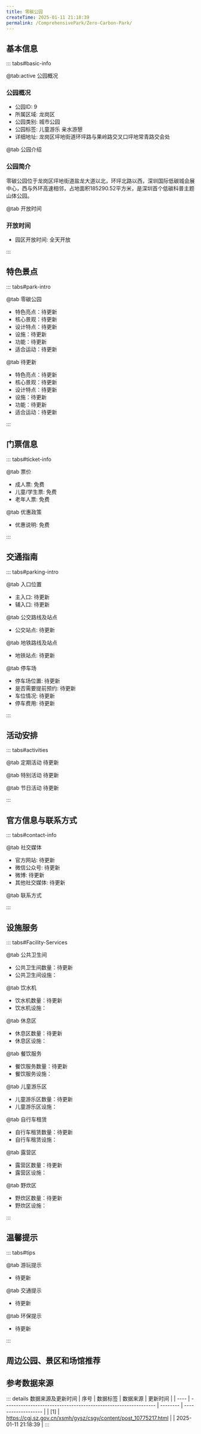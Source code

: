 ```yaml
---
title: 零碳公园
createTime: 2025-01-11 21:18:39
permalink: /ComprehensivePark/Zero-Carbon-Park/
---
```



<script setup>
import ImageSwiper from '/.vuepress/theme/components/ImageSwiper.vue'
// 轮播图数据
const swiperItems = [
    {
      link: 'https://cgj.sz.gov.cn/img/4/4005/4005947/10775217.png',
      title: '零碳公园',
      description: '零碳公园位于龙岗区坪地街道盐龙大道以北，环坪北路以西，深圳国际低碳城会展中心，西与外环高速相邻，占地面积185290.52平方米，是深圳首个低碳科普主题山体公园。...',
      author: '深圳政府在线',
      date: '2025/01/11'
      },
  {
      link: 'https://cgj.sz.gov.cn/img/4/4005/4005947/10775217.png',
      title: '零碳公园',
      description: '零碳公园位于龙岗区坪地街道盐龙大道以北，环坪北路以西，深圳国际低碳城会展中心，西与外环高速相邻，占地面积185290.52平方米，是深圳首个低碳科普主题山体公园。...',
      author: '深圳政府在线',
      date: '2025/01/11'
      }
]
// 配置项
const swiperConfig = {
  height: 500,
  showInfo: true
}
</script>
<!-- 轮播图组件 -->
<ImageSwiper :items="swiperItems" :config="swiperConfig" />



## 基本信息

::: tabs#basic-info

@tab:active 公园概况
### 公园概况
- 公园ID: 9
- 所属区域: 龙岗区
- 公园类别: 城市公园
- 公园标签: 儿童游乐 亲水游憩
- 详细地址: 龙岗区坪地街道环坪路与果岭路交叉口坪地常青路交会处

@tab 公园介绍
### 公园简介
零碳公园位于龙岗区坪地街道盐龙大道以北，环坪北路以西，深圳国际低碳城会展中心，西与外环高速相邻，占地面积185290.52平方米，是深圳首个低碳科普主题山体公园。

@tab 开放时间
### 开放时间
- 园区开放时间: 全天开放

:::

## 特色景点

::: tabs#park-intro

@tab 零碳公园
<ImageCard
image="https://cgj.sz.gov.cn/images/index20230710_1.png"
    title="零碳公园"
    description="公园包括雨水花园、手作步道、聆水山径、森林课堂、赤脚公园、零碳馆、荔林寻踪、听风廊、灿漫花林、多功能活动草坪等特色景观，是龙岗首个低碳科普主题公园，集旅游性、生态性、科普性、主题性为一体，将成为深圳东部主题明确的“自然郊野公园”，体现自然风光特色。"
    date=""
    author="深圳政府在线"
/>


- 特色亮点：待更新
- 核心景观：待更新
- 设计特点：待更新
- 设施：待更新
- 功能：待更新
- 适合运动：待更新

@tab 待更新
<ImageCard
image="https://cgj.sz.gov.cn/images/index20230710_1.png"
    title="零碳公园"
    description="公园包括雨水花园、手作步道、聆水山径、森林课堂、赤脚公园、零碳馆、荔林寻踪、听风廊、灿漫花林、多功能活动草坪等特色景观，是龙岗首个低碳科普主题公园，集旅游性、生态性、科普性、主题性为一体，将成为深圳东部主题明确的“自然郊野公园”，体现自然风光特色。"
    date=""
    author="深圳政府在线"
/>


- 特色亮点：待更新
- 核心景观：待更新
- 设计特点：待更新
- 设施：待更新
- 功能：待更新
- 适合运动：待更新

:::

## 门票信息

::: tabs#ticket-info

@tab 票价
- 成人票: 免费
- 儿童/学生票: 免费
- 老年人票: 免费

@tab 优惠政策
- 优惠说明: 免费

:::

## 交通指南

::: tabs#parking-intro

@tab 入口位置
- 主入口: 待更新
- 辅入口: 待更新

@tab 公交路线及站点
- 公交站点: 待更新

@tab 地铁路线及站点
- 地铁站点: 待更新

@tab 停车场
- 停车场位置: 待更新
- 是否需要提前预约: 待更新
- 车位情况: 待更新
- 停车费用: 待更新

:::

## 活动安排

::: tabs#activities

@tab 定期活动
待更新

@tab 特别活动
待更新

@tab 节日活动
待更新

:::

## 官方信息与联系方式

::: tabs#contact-info

@tab 社交媒体
- 官方网站: 待更新
- 微信公众号: 待更新
- 微博: 待更新
- 其他社交媒体: 待更新

@tab 联系方式

:::

## 设施服务

::: tabs#Facility-Services

@tab 公共卫生间
- 公共卫生间数量：待更新
- 公共卫生间设施：

@tab 饮水机
- 饮水机数量：待更新
- 饮水机设施：

@tab 休息区
- 休息区数量：待更新
- 休息区设施：

@tab 餐饮服务
- 餐饮服务数量：待更新
- 餐饮服务设施：

@tab 儿童游乐区
- 儿童游乐区数量：待更新
- 儿童游乐区设施：

@tab 自行车租赁
- 自行车租赁数量：待更新
- 自行车租赁设施：

@tab 露营区
- 露营区数量：待更新
- 露营区设施：

@tab 野炊区
- 野炊区数量：待更新
- 野炊区设施：

:::

## 温馨提示

::: tabs#tips

@tab 游玩提示
- 待更新

@tab 交通提示
- 待更新

@tab 环保提示
- 待更新

:::

## 周边公园、景区和场馆推荐

<CardGrid>
  <ImageCard
        image="https://cgj.sz.gov.cn/img/4/4005/4005949/10775220.png"
        title="新桥市民广场"
        description="市民广场总占地面积139226.16平方米，整体布局按照蚝的形状设计，建设有广场入口地下停车场、休闲花园、文化艺术长廊、文化运动公园、景观雕塑、观景台与卫生间等。广场以'城市与自然的崭新结合'为主题，除了可供游憩、休闲、娱乐外，还利用大量绿地来美化环境，从高处俯视，整个广场犹如一只巨大的蚝壳静卧在恢弘亮丽的景观中。夜幕"
        href="/ComprehensivePark/Xinqiao Citizen Square"
        author="待更新"
        date="2025/01/02"
      />
      <ImageCard
        image="https://cgj.sz.gov.cn/img/4/4005/4005949/10775220.png"
        title="新桥市民广场"
        description="市民广场总占地面积139226.16平方米，整体布局按照蚝的形状设计，建设有广场入口地下停车场、休闲花园、文化艺术长廊、文化运动公园、景观雕塑、观景台与卫生间等。广场以'城市与自然的崭新结合'为主题，除了可供游憩、休闲、娱乐外，还利用大量绿地来美化环境，从高处俯视，整个广场犹如一只巨大的蚝壳静卧在恢弘亮丽的景观中。夜幕"
        href="/ComprehensivePark/Xinqiao Citizen Square"
        author="待更新"
        date="2025/01/02"
      />
    </CardGrid>


## 参考数据来源

::: details 数据来源及更新时间
| 序号 | 数据标签                                                        | 数据来源 | 更新时间            |
| ---- | --------------------------------------------------------------- | -------- | ------------------- |
| [1]  | https://cgj.sz.gov.cn/xsmh/gysz/csgy/content/post_10775217.html |          | 2025-01-11 21:18:39 |
:::

